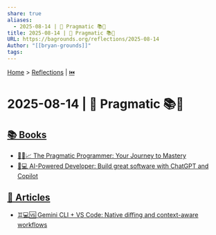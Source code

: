 ```yaml
---
share: true
aliases:
  - 2025-08-14 | 🧵 Pragmatic 📚📄
title: 2025-08-14 | 🧵 Pragmatic 📚📄
URL: https://bagrounds.org/reflections/2025-08-14
Author: "[[bryan-grounds]]"
tags: 
---
```

[Home](../index.md) > [Reflections](./index.md) | [⏮️](./2025-08-13.md)  
# 2025-08-14 | 🧵 Pragmatic 📚📄  
## [📚 Books](../books/index.md)  
- [🧑‍💻📈 The Pragmatic Programmer: Your Journey to Mastery](../books/the-pragmatic-programmer-your-journey-to-mastery.md)  
- [🤖💻 AI-Powered Developer: Build great software with ChatGPT and Copilot](../books/ai-powered-developer-build-great-software-with-chatgpt-and-copilot.md)  
  
## [📄 Articles](../articles/index.md)  
- [♊💻🆚 Gemini CLI + VS Code: Native diffing and context-aware workflows](../articles/gemini-cli-+-vs-code-native-diffing-and-context-aware-workflows.md)